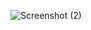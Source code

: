 
![Screenshot (2)](https://user-images.githubusercontent.com/109066790/178478530-132c9287-c9e6-4036-8572-c1802e200ef0.png)
